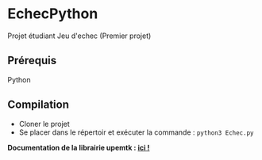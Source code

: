 # EchecPython
Projet étudiant Jeu d'echec (Premier projet)


## Prérequis

Python

## Compilation

- Cloner le projet
- Se placer dans le répertoir et exécuter la commande : `python3 Echec.py`


**Documentation de la librairie upemtk : [ici !](http://igm.univ-mlv.fr/~ameyer/upemtk/2019/doc/index.html)**
